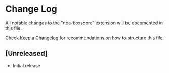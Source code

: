 # Change Log

All notable changes to the "nba-boxscore" extension will be documented in this file.

Check [Keep a Changelog](http://keepachangelog.com/) for recommendations on how to structure this file.

## [Unreleased]

- Initial release
